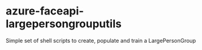 # azure-faceapi-largepersongrouputils
Simple set of shell scripts to create, populate and train a LargePersonGroup
